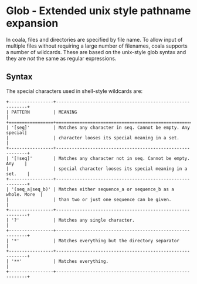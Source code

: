 # Glob - Extended unix style pathname expansion

In coala, files and directories are specified by file name. To allow input of
multiple files without requiring a large number of filenames, coala supports
a number of wildcards. These are based on the unix-style glob syntax and they
are *not* the same as regular expressions.

## Syntax

The special characters used in shell-style wildcards are:

```
+-----------------+-----------------------------------------------------------+
| PATTERN         | MEANING                                                   |
+=================+===========================================================+
| '[seq]'         | Matches any character in seq. Cannot be empty. Any special|
|                 | character looses its special meaning in a set.            |
+-----------------+-----------------------------------------------------------+
| '[!seq]'        | Matches any character not in seq. Cannot be empty. Any    |
|                 | special character looses its special meaning in a set.    |
+-----------------+-----------------------------------------------------------+
| '(seq_a|seq_b)' | Matches either sequence_a or sequence_b as a whole. More  |
|                 | than two or just one sequence can be given.               |
+-----------------+-----------------------------------------------------------+
| '?'             | Matches any single character.                             |
+-----------------+-----------------------------------------------------------+
| '*'             | Matches everything but the directory separator            |
+-----------------+-----------------------------------------------------------+
| '**'            | Matches everything.                                       |
+-----------------+-----------------------------------------------------------+
```
